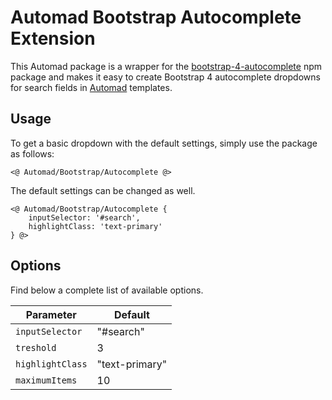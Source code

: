 # Automad Bootstrap Autocomplete Extension

This Automad package is a wrapper for the [bootstrap-4-autocomplete](https://github.com/Honatas/bootstrap-4-autocomplete) npm package and makes it easy to create Bootstrap 4 autocomplete dropdowns for search fields in [Automad](https://automad.org) templates.

## Usage 

To get a basic dropdown with the default settings, simply use the package as follows:

	<@ Automad/Bootstrap/Autocomplete @>

The default settings can be changed as well.

	<@ Automad/Bootstrap/Autocomplete {
		inputSelector: '#search',
		highlightClass: 'text-primary'
	} @>

## Options

Find below a complete list of available options.

| Parameter       | Default   |
|-----------------|-----------|
| `inputSelector` | "#search" |
| `treshold` | 3 |
| `highlightClass` | "text-primary" |
| `maximumItems` | 10 |